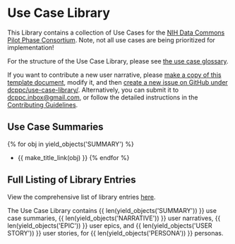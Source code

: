 # Use Case Library

This Library contains a collection of Use Cases for the
[NIH Data Commons Pilot Phase Consortium](https://nihdatacommons.us/).
Note, not all use cases are being prioritized for implementation!

For the structure of the Use Case Library, please see
[the use case glossary](./glossary/).

If you want to contribute a new user narrative, please
[make a copy of this template document](use-case-template.md),
modify it, and then
[create a new issue on GitHub under dcppc/use-case-library/](https://github.com/dcppc/use-case-library/issues). Alternatively,
you can submit it to dcppc.inbox@gmail.com, or follow the detailed instructions in the [Contributing Guidelines](CONTRIBUTING.md).

## Use Case Summaries

{% for obj in yield_objects('SUMMARY') %}
* {{ make_title_link(obj) }}
{% endfor %}

## Full Listing of Library Entries

View the comprehensive list of library entries [here](full_list.md).

The Use Case Library contains {{ len(yield_objects('SUMMARY')) }} use
case summaries, {{ len(yield_objects('NARRATIVE')) }} user narratives,
{{ len(yield_objects('EPIC')) }} user epics, and 
{{ len(yield_objects('USER STORY')) }} user stories, for 
{{ len(yield_objects('PERSONA')) }} personas.

